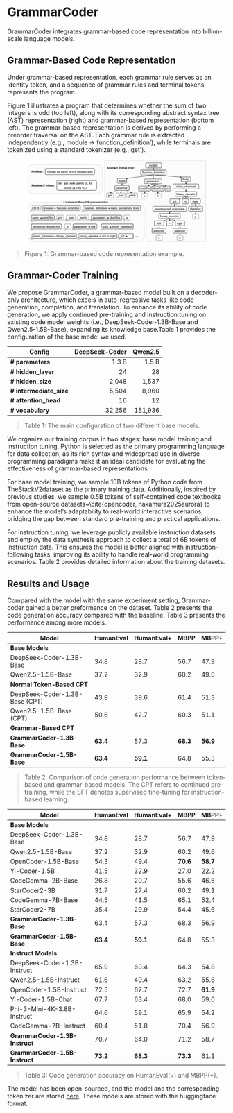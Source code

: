 # GrammarCoder

GrammarCoder integrates grammar-based code representation into billion-scale language models.

## Grammar-Based Code Representation
Under grammar-based representation, each grammar rule serves as an identity token, and a sequence of grammar rules and terminal tokens represents the program. 

Figure 1 illustrates a program that determines whether the sum of two integers is odd (top left), along with its corresponding abstract syntax tree (AST) representation (right) and grammar-based representation (bottom left). The grammar-based representation is derived by performing a preorder traversal on the AST. Each grammar rule is extracted independently (e.g., module $\rightarrow$ function\_definition’), while terminals are tokenized using a standard tokenizer (e.g., get’).

<figure>
    <img src="images/grammar_example.png" alt="Grammar Example" width="600">
</figure>

> Figure 1: Grammar-based code representation example.

## Grammar-Coder Training
We propose GrammarCoder, a grammar-based model built on a decoder-only architecture, which excels in auto-regressive tasks like code generation, completion, and translation. To enhance its ability of code generation, we apply continued pre-training and instruction tuning on existing code model weights (i.e., DeepSeek-Coder-1.3B-Base and Qwen2.5-1.5B-Base), expanding its knowledge base.Table 1 provides the configuration of the base model we used.

| **Config**              | **DeepSeek-Coder** | **Qwen2.5** |
|-------------------------|------------------:|------------:|
| **# parameters**        | 1.3 B            | 1.5 B       |
| **# hidden_layer**      | 24               | 28          |
| **# hidden_size**       | 2,048            | 1,537       |
| **# intermediate_size** | 5,504            | 8,960       |
| **# attention_head**    | 16               | 12          |
| **# vocabulary**        | 32,256           | 151,936     |

> Table 1: The main configuration of two different base models.

We organize our training corpus in two stages: base model training and instruction tuning. 
Python is selected as the primary programming language for data collection, as its rich syntax and widespread use in diverse programming paradigms make it an ideal candidate for evaluating the effectiveness of grammar-based representations. 

For base model training, we sample 10B tokens of Python code from TheStackV2dataset as the primary training data. Additionally, inspired by previous studies, we sample 0.5B tokens of self-contained code textbooks from open-source datasets~\cite{opencoder, nakamura2025aurora} to enhance the model’s adaptability to real-world interactive scenarios, bridging the gap between standard pre-training and practical applications. 

For instruction tuning, we leverage publicly available instruction datasets and employ the data synthesis approach to collect a total of 6B tokens of instruction data. This ensures the model is better aligned with instruction-following tasks, improving its ability to handle real-world programming scenarios.  Table 2 provides detailed information about the training datasets.


## Results and Usage
Compared with the model with the same experiment setting, Grammar-coder gained a better preformance on the dataset. Table 2 presents the code generation accuracy compared with the baseline. Table 3 presents the performance among more models.

| **Model**                         | **HumanEval** | **HumanEval+** | **MBPP** | **MBPP+** |
|------------------------------------|--------------|---------------|---------|---------|
| **Base Models**                    |              |               |         |         |
| DeepSeek-Coder-1.3B-Base           | 34.8         | 28.7          | 56.7    | 47.9    |
| Qwen2.5-1.5B-Base                  | 37.2         | 32.9          | 60.2    | 49.6    |
| **Normal Token-Based CPT**         |              |               |         |         |
| DeepSeek-Coder-1.3B-Base (CPT)     | 43.9         | 39.6          | 61.4    | 51.3    |
| Qwen2.5-1.5B-Base (CPT)            | 50.6         | 42.7          | 60.3    | 51.1    |
| **Grammar-Based CPT**              |              |               |         |         |
| **GrammarCoder-1.3B-Base**         | **63.4**     | 57.3          | **68.3** | **56.9** |
| **GrammarCoder-1.5B-Base**         | **63.4**     | **59.1**      | 64.8    | 55.3    |

> Table 2: Comparison of code generation performance between token-based and grammar-based models. The CPT refers to continued pre-training, while the SFT denotes supervised fine-tuning for instruction-based learning.



| **Model**                         | **HumanEval** | **HumanEval+** | **MBPP** | **MBPP+** |
|------------------------------------|--------------|---------------|---------|---------|
| **Base Models**                    |              |               |         |         |
| DeepSeek-Coder-1.3B-Base           | 34.8         | 28.7          | 56.7    | 47.9    |
| Qwen2.5-1.5B-Base                  | 37.2         | 32.9          | 60.2    | 49.6    |
| OpenCoder-1.5B-Base                | 54.3         | 49.4          | **70.6** | **58.7** |
| Yi-Coder-1.5B                      | 41.5         | 32.9          | 27.0    | 22.2    |
| CodeGemma-2B-Base                  | 26.8         | 20.7          | 55.6    | 46.6    |
| StarCoder2-3B                       | 31.7         | 27.4          | 60.2    | 49.1    |
| CodeGemma-7B-Base                  | 44.5         | 41.5          | 65.1    | 52.4    |
| StarCoder2-7B                       | 35.4         | 29.9          | 54.4    | 45.6    |
| **GrammarCoder-1.3B-Base**         | 63.4         | 57.3          | 68.3    | 56.9    |
| **GrammarCoder-1.5B-Base**         | **63.4**     | **59.1**      | 64.8    | 55.3    |
| **Instruct Models**                 |              |               |         |         |
| DeepSeek-Coder-1.3B-Instruct       | 65.9         | 60.4          | 64.3    | 54.8    |
| Qwen2.5-1.5B-Instruct              | 61.6         | 49.4          | 63.2    | 55.6    |
| OpenCoder-1.5B-Instruct            | 72.5         | 67.7          | 72.7    | **61.9** |
| Yi-Coder-1.5B-Chat                 | 67.7         | 63.4          | 68.0    | 59.0    |
| Phi-3-Mini-4K-3.8B-Instruct        | 64.6         | 59.1          | 65.9    | 54.2    |
| CodeGemma-7B-Instruct              | 60.4         | 51.8          | 70.4    | 56.9    |
| **GrammarCoder-1.3B-Instruct**     | 70.7         | 64.0          | 71.2    | 58.7    |
| **GrammarCoder-1.5B-Instruct**     | **73.2**     | **68.3**      | **73.3** | 61.1    |

> Table 3: Code generation accuracy on HumanEval(+) and MBPP(+).

The model has been open-sourced, and the model and the corresponding tokenizer are stored [here](./Models/). These models are stored with the huggingface format.
